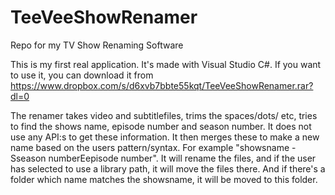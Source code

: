 # TeeVeeShowRenamer
Repo for my TV Show Renaming Software

This is my first real application. It's made with Visual Studio C#. If you want to use it, you can download it from https://www.dropbox.com/s/d6xvb7bbte55kqt/TeeVeeShowRenamer.rar?dl=0 

The renamer takes video and subtitlefiles, trims the spaces/dots/ etc, tries to find the shows name, episode number and season number. It does not use any API:s to get these information.
It then merges these to make a new name based on the users pattern/syntax. For example "showsname - Sseason numberEepisode number".
It will rename the files, and if the user has selected to use a library path, it will move the files there. And if there's a folder
which name matches the showsname, it will be moved to this folder.
